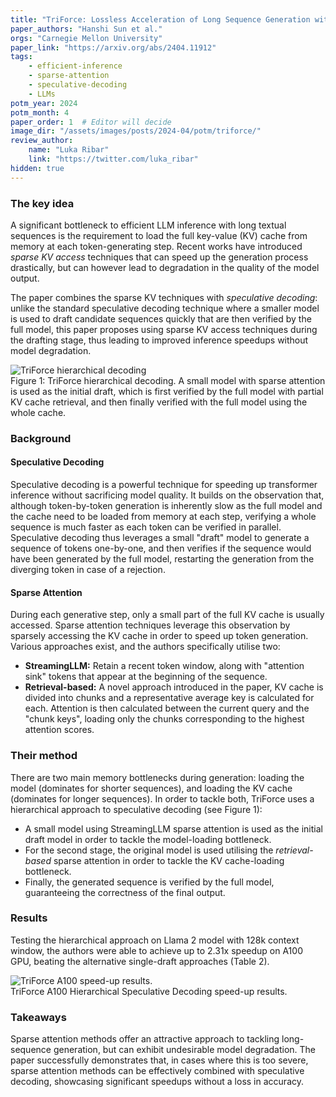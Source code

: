 ```yaml
---
title: "TriForce: Lossless Acceleration of Long Sequence Generation with Hierarchical Speculative Decoding"
paper_authors: "Hanshi Sun et al."
orgs: "Carnegie Mellon University"
paper_link: "https://arxiv.org/abs/2404.11912"
tags:
    - efficient-inference
    - sparse-attention
    - speculative-decoding
    - LLMs
potm_year: 2024
potm_month: 4
paper_order: 1  # Editor will decide
image_dir: "/assets/images/posts/2024-04/potm/triforce/"
review_author:
    name: "Luka Ribar"
    link: "https://twitter.com/luka_ribar"
hidden: true
---
```


### The key idea

A significant bottleneck to efficient LLM inference with long textual sequences is the requirement to load the full key-value (KV) cache from memory at each token-generating step. Recent works have introduced *sparse KV access* techniques that can speed up the generation process drastically, but can however lead to degradation in the quality of the model output.

The paper combines the sparse KV techniques with *speculative decoding*: unlike the standard speculative decoding technique where a smaller model is used to draft candidate sequences quickly that are then verified by the full model, this paper proposes using sparse KV access techniques during the drafting stage, thus leading to improved inference speedups without model degradation.

<img src="{{ page.image_dir | append: 'figure_1.png' | relative_url }}" alt=" TriForce hierarchical decoding">
<figcaption>Figure 1: TriForce hierarchical decoding. A small model with sparse attention is used as the initial draft, which is first verified by the full model with partial KV cache retrieval, and then finally verified with the full model using the whole cache.</figcaption>

### Background

#### Speculative Decoding

Speculative decoding is a powerful technique for speeding up transformer inference without sacrificing model quality. It builds on the observation that, although token-by-token generation is inherently slow as the full model and the cache need to be loaded from memory at each step, verifying a whole sequence is much faster as each token can be verified in parallel. Speculative decoding thus leverages a small "draft" model to generate a sequence of tokens one-by-one, and then verifies if the sequence would have been generated by the full model, restarting the generation from the diverging token in case of a rejection.

#### Sparse Attention

During each generative step, only a small part of the full KV cache is usually accessed. Sparse attention techniques leverage this observation by sparsely accessing the KV cache in order to speed up token generation. Various approaches exist, and the authors specifically utilise two:

* **StreamingLLM:** Retain a recent token window, along with "attention sink" tokens that appear at the beginning of the sequence.
* **Retrieval-based:** A novel approach introduced in the paper, KV cache is divided into chunks and a representative average key is calculated for each. Attention is then calculated between the current query and the "chunk keys", loading only the chunks corresponding to the highest attention scores.


### Their method

There are two main memory bottlenecks during generation: loading the model (dominates for shorter sequences), and loading the KV cache (dominates for longer sequences). In order to tackle both, TriForce uses a hierarchical approach to speculative decoding (see Figure 1):

* A small model using StreamingLLM sparse attention is used as the initial draft model in order to tackle the model-loading bottleneck.
* For the second stage, the original model is used utilising the *retrieval-based* sparse attention in order to tackle the KV cache-loading bottleneck.
* Finally, the generated sequence is verified by the full model, guaranteeing the correctness of the final output. 

### Results

Testing the hierarchical approach on Llama 2 model with 128k context window, the authors were able to achieve up to 2.31x speedup on A100 GPU, beating the alternative single-draft approaches (Table 2).

<img src="{{ page.image_dir | append: 'figure_2.png' | relative_url }}" alt="TriForce A100 speed-up results.">
<figcaption>TriForce A100 Hierarchical Speculative Decoding speed-up results.</figcaption>

### Takeaways

Sparse attention methods offer an attractive approach to tackling long-sequence generation, but can exhibit undesirable model degradation. The paper successfully demonstrates that, in cases where this is too severe, sparse attention methods can be effectively combined with speculative decoding, showcasing significant speedups without a loss in accuracy.
